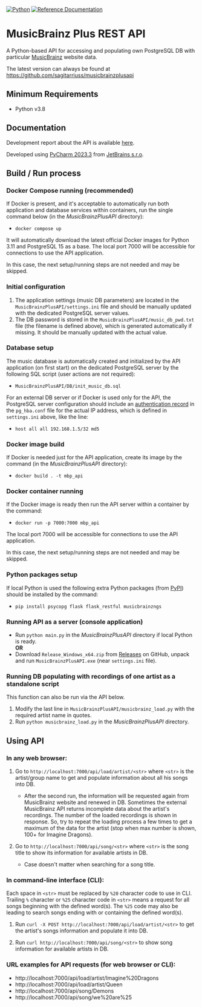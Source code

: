 [![Python](https://img.shields.io/badge/python-3.8%20%7C%203.9%20%7C%203.10%20%7C%203.11%20%7C%203.12-blue.svg)](https://www.python.org/)
[![Reference Documentation](http://img.shields.io/badge/doc-reference-blue.svg)](https://github.com/sagitarriuss/MusicBrainzPlusAPI/tree/main/docs)

# MusicBrainz Plus REST API

A Python-based API for accessing and populating own PostgreSQL DB with particular [MusicBrainz](https://musicbrainz.org) website data.

The latest version can always be found at https://github.com/sagitarriuss/musicbrainzplusapi

## Minimum Requirements

* Python v3.8

## Documentation
Development report about the API is available [here](https://github.com/sagitarriuss/MusicBrainzPlusAPI/blob/main/docs/mbp_api_dev_report.md).

Developed using [PyCharm 2023.3](https://www.jetbrains.com/pycharm) from [JetBrains s.r.o](https://www.jetbrains.com/).

## Build / Run process

### Docker Compose running (recommended)

If Docker is present, and it's acceptable to automatically run both application and database services within containers, run the single command below (in the *MusicBrainzPlusAPI* directory):
- `docker compose up`

It will automatically download the latest official Docker images for Python 3.11 and PostgreSQL 15 as a base. The local port 7000 will be accessible for connections to use the API application.

In this case, the next setup/running steps are not needed and may be skipped.

### Initial configuration

1) The application settings (music DB parameters) are located in the `MusicBrainzPlusAPI/settings.ini` file and should be manually updated with the dedicated PostgreSQL server values.
2) The DB password is stored in the `MusicBrainzPlusAPI/music_db_pwd.txt` file (the filename is defined above), which is generated automatically if missing. It should be manually updated with the actual value.

### Database setup

The music database is automatically created and initialized by the API application (on first start) on the dedicated PostgreSQL server by the following SQL script (user actions are not required):
- `MusicBrainzPlusAPI/DB/init_music_db.sql`

For an external DB server or if Docker is used only for the API, the PostgreSQL server configuration should include an [authentication record](https://www.postgresql.org/docs/current/auth-pg-hba-conf.html) in the `pg_hba.conf` file for the actual IP address, which is defined in `settings.ini` above, like the line:
- `host all all 192.168.1.5/32 md5`

### Docker image build

If Docker is needed just for the API application, create its image by the command (in the *MusicBrainzPlusAPI* directory):
- `docker build . -t mbp_api`

### Docker container running

If the Docker image is ready then run the API server within a container by the command:
- `docker run -p 7000:7000 mbp_api`

The local port 7000 will be accessible for connections to use the API application.

In this case, the next setup/running steps are not needed and may be skipped.

### Python packages setup

If local Python is used the following extra Python packages (from [PyPI](https://pypi.org)) should be installed by the command:
- `pip install psycopg flask flask_restful musicbrainzngs`

### Running API as a server (console application)

- Run `python main.py` in the *MusicBrainzPlusAPI* directory if local Python is ready.
<br>__OR__
- Download `Release_Windows_x64.zip` from [Releases](https://github.com/sagitarriuss/MusicBrainzPlusAPI/releases) on GitHub, unpack and run `MusicBrainzPlusAPI.exe` (near `settings.ini` file).

### Running DB populating with recordings of one artist as a standalone script

This function can also be run via the API below.

1) Modify the last line in `MusicBrainzPlusAPI/musicbrainz_load.py` with the required artist name in quotes.
2) Run `python musicbrainz_load.py` in the *MusicBrainzPlusAPI* directory.

## Using API

### In any web browser:

1) Go to `http://localhost:7000/api/load/artist/<str>` where `<str>` is the artist/group name to get and populate information about all his songs into DB.

    - After the second run, the information will be requested again from MusicBrainz website and renewed in DB. Sometimes the external MusicBrainz API returns incomplete data about the artist's recordings. The number of the loaded recordings is shown in response. So, try to repeat the loading process a few times to get a maximum of the data for the artist (stop when max number is shown, 100+ for Imagine Dragons).

2) Go to `http://localhost:7000/api/song/<str>` where `<str>` is the song title to show its information for available artists in DB.

    - Case doesn't matter when searching for a song title.

### In command-line interface (CLI):

Each space in `<str>` must be replaced by `%20` character code to use in CLI. Trailing `%` character or `%25` character code in `<str>` means a request for all songs beginning with the defined word(s). The `%25` code may also be leading to search songs ending with or containing the defined word(s).

1) Run `curl -X POST http://localhost:7000/api/load/artist/<str>` to get the artist's songs information and populate it into DB.

2) Run `curl http://localhost:7000/api/song/<str>` to show song information for available artists in DB.

### URL examples for API requests (for web browser or CLI):

- http://localhost:7000/api/load/artist/Imagine%20Dragons
- http://localhost:7000/api/load/artist/Queen
- http://localhost:7000/api/song/Demons
- http://localhost:7000/api/song/we%20are%25